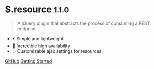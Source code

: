 # $.resource <small>1.1.0</small>

> A jQuery plugin that abstracts the process of consuming a REST endpoint.

- ⚡ Simple and lightweight
- 🚀 Incredible high availability
- ✨ Customizable ajax settings for resources

[GitHub](https://github.com/nick-lai/jquery-resource)
[Getting Started](#jquery-resource)
